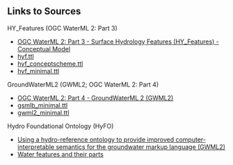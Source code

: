## Links to Sources

HY_Features (OGC WaterML 2: Part 3)
- [OGC WaterML 2: Part 3 - Surface Hydrology Features (HY_Features) - Conceptual Model](https://docs.ogc.org/is/14-111r6/14-111r6.html)
- [hyf.ttl](https://github.com/opengeospatial/HY_Features/blob/master/ontology/ogc_ready/hyf.ttl)
- [hyf_conceptscheme.ttl](https://github.com/opengeospatial/NamingAuthority/blob/9fd857d4aebdcb3a3bfde6e87f459a6b84aad44d/definitions/schema/hy_features/hyf/hyf_conceptscheme.ttl)
- [hyf_minimal.ttl](https://github.com/opengeospatial/HY_Features/blob/master/ontology/minimal/hyf_minimal.ttl)

GroundWaterML2 (GWML2; OGC WaterML 2: Part 4)
- [OGC WaterML 2: Part 4 - GroundWaterML 2 (GWML2)](https://docs.ogc.org/is/19-013/19-013.html)
- [gsmlb_minimal.ttl](https://github.com/opengeospatial/GeoSciML/blob/master/ontology/minimal/gsmlb_minimal.ttl)
- [gwml2_minimal.ttl](https://github.com/opengeospatial/GeoSciML/blob/master/ontology/minimal/gwml2_minimal.ttl)

Hydro Foundational Ontology (HyFO)
- [Using a hydro-reference ontology to provide improved computer-interpretable semantics for the groundwater markup language (GWML2)](https://www.tandfonline.com/doi/pdf/10.1080/13658816.2018.1443751)
- [Water features and their parts](https://journals.sagepub.com/doi/pdf/10.3233/AO-190205)
